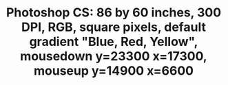 ---
ee_id: '4133'
site: '1'
type: '2'
long_id: 2014-017 Photoshop CS
url: 2014-017-photoshop-cs
title: 'Photoshop CS: 86 by 60 inches, 300 DPI, RGB, square pixels, default gradient
  "Blue, Red, Yellow", mousedown y=23300 x=17300, mouseup y=14900 x=6600'
year: '2014'
medium: Chromogenic print
commission:
add_credit:
dims: 86 x 60 in
pitch:
ps:
live_url:
related:
youtube:
imgs: photoshop-cs-2014-017-full-database-FA.jpg
subheading:
year2: '2014'
download:
add_credits:
related_code:
layout: things-i-made
---